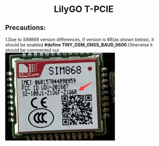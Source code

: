 <h1 align = "center">LilyGO T-PCIE</h1>

## Precautions:
1.Due to SIM868 version differences, if version is 6R(as shown below), it should be enabled **#define TINY_GSM_GNSS_BAUD_9600**.Otherwise it should be commented out
![](../../image/6R.png)




